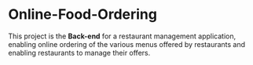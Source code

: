 # Online-Food-Ordering

This project is the **Back-end** for a restaurant management application, enabling online ordering of the various menus offered by restaurants and enabling restaurants to manage their offers.